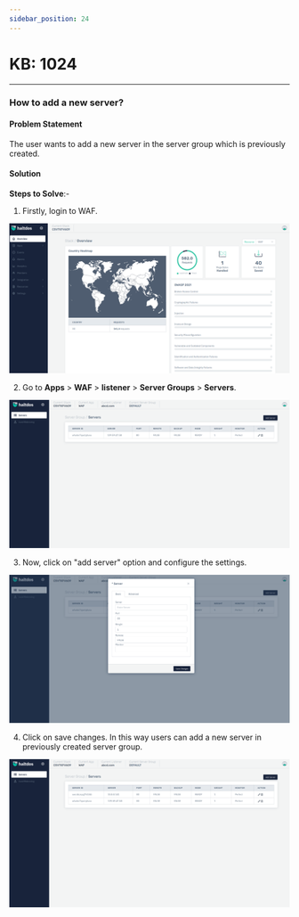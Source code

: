 ```yaml
---
sidebar_position: 24
---
```


# KB: 1024
-----------

### **How to add a new server?**

#### **Problem Statement**

The user wants to add a new server in the server group which is previously created.

#### **Solution**

**Steps to Solve**:-

1. Firstly, login to WAF.

![kb-1024](/img/waf/kb/v2/overview_kb_1024_1.png)

2. Go to  **Apps** > **WAF** > **listener** > **Server Groups** > **Servers**.

![kb-1024](/img/waf/kb/v2/servers_kb_1024_2.png)

3. Now, click on "add server" option and configure the settings.

![kb-1024](/img/waf/kb/v2/add_servers_kb_1024_3.png)

4. Click on save changes.
In this way users can add a new server in previously created server group.


![kb-1024](/img/waf/kb/v2/servers_kb_1024_4.png)



